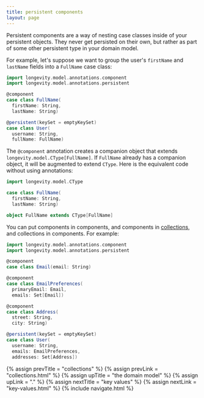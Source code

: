 ```yaml
---
title: persistent components
layout: page
---
```


Persistent components are a way of nesting case classes inside of your
persistent objects. They never get persisted on their own, but rather
as part of some other persistent type in your domain model.

For example, let's suppose we want to group the user's `firstName` and
`lastName` fields into a `FullName` case class:

```scala
import longevity.model.annotations.component
import longevity.model.annotations.persistent

@component
case class FullName(
  firstName: String,
  lastName: String)

@persistent(keySet = emptyKeySet)
case class User(
  username: String,
  fullName: FullName)
```

The `@component` annotation creates a companion object that extends
`longevity.model.CType[FullName]`. If `FullName` already has a
companion object, it will be augmented to extend `CType`. Here is the
equivalent code without using annotations:

```scala
import longevity.model.CType

case class FullName(
  firstName: String,
  lastName: String)

object FullName extends CType[FullName]
```

You can put components in components, and components in
[collections](../collections.html), and collections in components. For
example:

```scala
import longevity.model.annotations.component
import longevity.model.annotations.persistent

@component
case class Email(email: String)

@component
case class EmailPreferences(
  primaryEmail: Email,
  emails: Set[Email])

@component
case class Address(
  street: String,
  city: String)

@persistent(keySet = emptyKeySet)
case class User(
  username: String,
  emails: EmailPreferences,
  addresses: Set[Address])
```

{% assign prevTitle = "collections" %}
{% assign prevLink  = "collections.html" %}
{% assign upTitle   = "the domain model" %}
{% assign upLink    = "." %}
{% assign nextTitle = "key values" %}
{% assign nextLink  = "key-values.html" %}
{% include navigate.html %}

